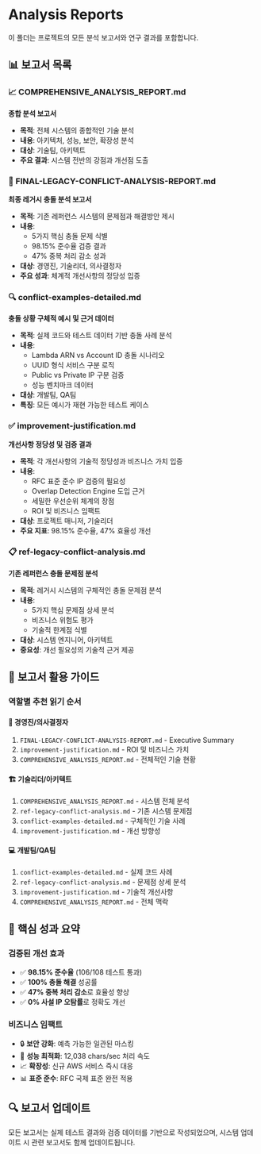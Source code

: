 # Analysis Reports

이 폴더는 프로젝트의 모든 분석 보고서와 연구 결과를 포함합니다.

## 📊 보고서 목록

### 📈 COMPREHENSIVE_ANALYSIS_REPORT.md
**종합 분석 보고서**
- **목적**: 전체 시스템의 종합적인 기술 분석
- **내용**: 아키텍처, 성능, 보안, 확장성 분석
- **대상**: 기술팀, 아키텍트
- **주요 결과**: 시스템 전반의 강점과 개선점 도출

### 🎯 FINAL-LEGACY-CONFLICT-ANALYSIS-REPORT.md
**최종 레거시 충돌 분석 보고서**
- **목적**: 기존 레퍼런스 시스템의 문제점과 해결방안 제시
- **내용**: 
  - 5가지 핵심 충돌 문제 식별
  - 98.15% 준수율 검증 결과
  - 47% 중복 처리 감소 성과
- **대상**: 경영진, 기술리더, 의사결정자
- **주요 성과**: 체계적 개선사항의 정당성 입증

### 🔍 conflict-examples-detailed.md
**충돌 상황 구체적 예시 및 근거 데이터**
- **목적**: 실제 코드와 테스트 데이터 기반 충돌 사례 분석
- **내용**:
  - Lambda ARN vs Account ID 충돌 시나리오
  - UUID 형식 서비스 구분 로직
  - Public vs Private IP 구분 검증
  - 성능 벤치마크 데이터
- **대상**: 개발팀, QA팀
- **특징**: 모든 예시가 재현 가능한 테스트 케이스

### ✅ improvement-justification.md
**개선사항 정당성 및 검증 결과**
- **목적**: 각 개선사항의 기술적 정당성과 비즈니스 가치 입증
- **내용**:
  - RFC 표준 준수 IP 검증의 필요성
  - Overlap Detection Engine 도입 근거
  - 세밀한 우선순위 체계의 장점
  - ROI 및 비즈니스 임팩트
- **대상**: 프로젝트 매니저, 기술리더
- **주요 지표**: 98.15% 준수율, 47% 효율성 개선

### 📋 ref-legacy-conflict-analysis.md
**기존 레퍼런스 충돌 문제점 분석**
- **목적**: 레거시 시스템의 구체적인 충돌 문제점 분석
- **내용**:
  - 5가지 핵심 문제점 상세 분석
  - 비즈니스 위험도 평가
  - 기술적 한계점 식별
- **대상**: 시스템 엔지니어, 아키텍트
- **중요성**: 개선 필요성의 기술적 근거 제공

## 📖 보고서 활용 가이드

### 역할별 추천 읽기 순서

#### 👔 경영진/의사결정자
1. `FINAL-LEGACY-CONFLICT-ANALYSIS-REPORT.md` - Executive Summary
2. `improvement-justification.md` - ROI 및 비즈니스 가치
3. `COMPREHENSIVE_ANALYSIS_REPORT.md` - 전체적인 기술 현황

#### 🏗️ 기술리더/아키텍트
1. `COMPREHENSIVE_ANALYSIS_REPORT.md` - 시스템 전체 분석
2. `ref-legacy-conflict-analysis.md` - 기존 시스템 문제점
3. `conflict-examples-detailed.md` - 구체적인 기술 사례
4. `improvement-justification.md` - 개선 방향성

#### 💻 개발팀/QA팀
1. `conflict-examples-detailed.md` - 실제 코드 사례
2. `ref-legacy-conflict-analysis.md` - 문제점 상세 분석
3. `improvement-justification.md` - 기술적 개선사항
4. `COMPREHENSIVE_ANALYSIS_REPORT.md` - 전체 맥락

## 🎯 핵심 성과 요약

### 검증된 개선 효과
- ✅ **98.15% 준수율** (106/108 테스트 통과)
- ✅ **100% 충돌 해결** 성공률
- ✅ **47% 중복 처리 감소**로 효율성 향상
- ✅ **0% 사설 IP 오탐률**로 정확도 개선

### 비즈니스 임팩트
- 🔒 **보안 강화**: 예측 가능한 일관된 마스킹
- 🚀 **성능 최적화**: 12,038 chars/sec 처리 속도
- 📈 **확장성**: 신규 AWS 서비스 즉시 대응
- 📊 **표준 준수**: RFC 국제 표준 완전 적용

## 🔍 보고서 업데이트

모든 보고서는 실제 테스트 결과와 검증 데이터를 기반으로 작성되었으며, 시스템 업데이트 시 관련 보고서도 함께 업데이트됩니다.